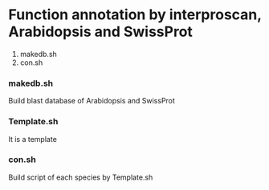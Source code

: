 # Function annotation by interproscan, Arabidopsis and SwissProt
1. makedb.sh
2. con.sh

### makedb.sh
Build blast database of Arabidopsis and SwissProt

### Template.sh
It is a template

### con.sh
Build script of each species by Template.sh
